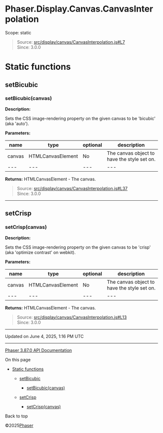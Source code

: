 # Phaser.Display.Canvas.CanvasInterpolation

Scope:
static

> Source: [src/display/canvas/CanvasInterpolation.js#L7](https://github.com/phaserjs/phaser/blob/v3.87.0/src/display/canvas/CanvasInterpolation.js#L7)  
> Since: 3.0.0

# Static functions

## setBicubic

### <static> setBicubic(canvas)

**Description:**

Sets the CSS image-rendering property on the given canvas to be 'bicubic' (aka 'auto').

**Parameters:**

| name | type | optional | description |
| --- | --- | --- | --- |
| canvas | HTMLCanvasElement | No | The canvas object to have the style set on. |
| --- | --- | --- | --- |

**Returns:** HTMLCanvasElement - The canvas.

> Source: [src/display/canvas/CanvasInterpolation.js#L37](https://github.com/phaserjs/phaser/blob/v3.87.0/src/display/canvas/CanvasInterpolation.js#L37)  
> Since: 3.0.0

---

## setCrisp

### <static> setCrisp(canvas)

**Description:**

Sets the CSS image-rendering property on the given canvas to be 'crisp' (aka 'optimize contrast' on webkit).

**Parameters:**

| name | type | optional | description |
| --- | --- | --- | --- |
| canvas | HTMLCanvasElement | No | The canvas object to have the style set on. |
| --- | --- | --- | --- |

**Returns:** HTMLCanvasElement - The canvas.

> Source: [src/display/canvas/CanvasInterpolation.js#L13](https://github.com/phaserjs/phaser/blob/v3.87.0/src/display/canvas/CanvasInterpolation.js#L13)  
> Since: 3.0.0

---

Updated on June 4, 2025, 1:16 PM UTC

---

[Phaser 3.87.0 API Documentation](../../index.md)

On this page

* [Static functions](#static-functions)

  + [setBicubic](#setbicubic)

    - [<static> setBicubic(canvas)](#static-setbicubiccanvas)
  + [setCrisp](#setcrisp)

    - [<static> setCrisp(canvas)](#static-setcrispcanvas)

Back to top

©2025[Phaser](https://docs.phaser.io)